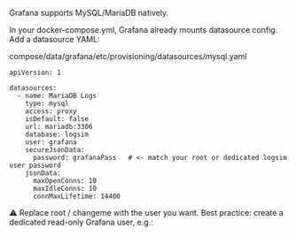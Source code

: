 Grafana supports MySQL/MariaDB natively.

In your docker-compose.yml, Grafana already mounts datasource config. Add a datasource YAML:

compose/data/grafana/etc/provisioning/datasources/mysql.yaml

```
apiVersion: 1

datasources:
  - name: MariaDB Logs
    type: mysql
    access: proxy
    isDefault: false
    url: mariadb:3306
    database: logsim
    user: grafana
    secureJsonData:
      password: grafanaPass   # <- match your root or dedicated logsim user password
    jsonData:
      maxOpenConns: 10
      maxIdleConns: 10
      connMaxLifetime: 14400
```


⚠️ Replace root / changeme with the user you want. Best practice: create a dedicated read-only Grafana user, e.g.:
